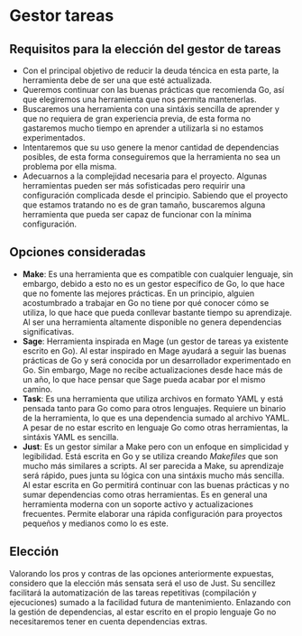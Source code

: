 # Gestor tareas

## Requisitos para la elección del gestor de tareas
- Con el principal objetivo de reducir la deuda téncica en esta parte, la herramienta debe de ser una que esté actualizada.
- Queremos continuar con las buenas prácticas que recomienda Go, así que elegiremos una herramienta que nos permita mantenerlas.
- Buscaremos una herramienta con una sintáxis sencilla de aprender y que no requiera de gran experiencia previa, de esta forma no gastaremos mucho tiempo en aprender a utilizarla si no estamos experimentados.
- Intentaremos que su uso genere la menor cantidad de dependencias posibles, de esta forma conseguiremos que la herramienta no sea un problema por ella misma.
- Adecuarnos a la complejidad necesaria para el proyecto. Algunas herramientas pueden ser más sofisticadas pero requirir una configuración complicada desde el principio. Sabiendo que el proyecto que estamos tratando no es de gran tamaño, buscaremos alguna herramienta que pueda ser capaz de funcionar con la mínima configuración.

## Opciones consideradas

- **Make**: Es una herramienta que es compatible con cualquier lenguaje, sin embargo, debido a esto no es un gestor específico de Go, lo que hace que no fomente las mejores prácticas. En un principio, alguien acostumbrado a trabajar en Go no tiene por qué conocer cómo se utiliza, lo que hace que pueda conllevar bastante tiempo su aprendizaje. Al ser una herramienta altamente disponible no genera dependencias significativas.
- **Sage**: Herramienta inspirada en Mage (un gestor de tareas ya existente escrito en Go). Al estar inspirado en Mage ayudará a seguir las buenas prácticas de Go y será conocida por un desarrollador experimentado en Go. Sin embargo, Mage no recibe actualizaciones desde hace más de un año, lo que hace pensar que Sage pueda acabar por el mismo camino.
- **Task**: Es una herramienta que utiliza archivos en formato YAML y está pensada tanto para Go como para otros lenguajes. Requiere un binario de la herramienta, lo que es una dependencia sumado al archivo YAML. A pesar de no estar escrito en lenguaje Go como otras herramientas, la sintáxis YAML es sencilla. 
- **Just**: Es un gestor similar a Make pero con un enfoque en simplicidad y legibilidad. Está escrita en Go y se utiliza creando *Makefiles* que son mucho más similares a scripts. Al ser parecida a Make, su aprendizaje será rápido, pues junta su lógica con una sintáxis mucho más sencilla. Al estar escrita en Go permitirá continuar con las buenas prácticas y no sumar dependencias como otras herramientas. Es en general una herramienta moderna con un soporte activo y actualizaciones frecuentes. Permite elaborar una rápida configuración para proyectos pequeños y medianos como lo es este.

## Elección
Valorando los pros y contras de las opciones anteriormente expuestas, considero que la elección más sensata será el uso de Just. Su sencillez facilitará la automatización de las tareas repetitivas (compilación y ejecuciones) sumado a la facilidad futura de mantenimiento. Enlazando con la gestión de dependencias, al estar escrito en el propio lenguaje Go no necesitaremos tener en cuenta dependencias extras.
